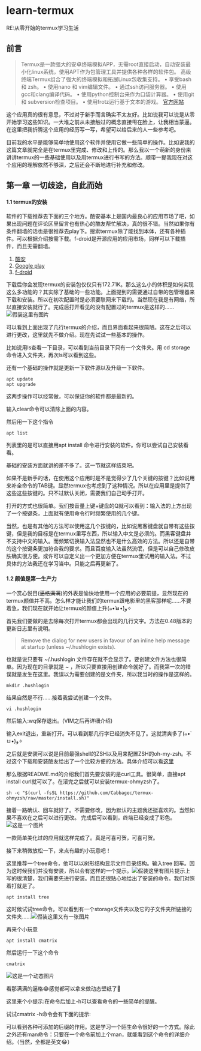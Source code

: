 # learn-termux
RE:从零开始的termux学习生活

## 前言 ##
>Termux是一款强大的安卓终端模拟APP，无需root直接启动，自动安装最小化linux系统，使用APT作为包管理工具并提供各种各样的软件包。
高级终端Termux组合了强大的终端模拟和拓展Linux包收集支持。
• 享受bash 和 zsh。
• 使用nano 和 vim编辑文件。
• 通过ssh访问服务器。
• 使用gcc和clang编译代码。
• 使用python控制台来作为口袋计算器。
• 使用git 和 subversion检查项目。
• 使用frotz运行基于文本的游戏。
[官方网站](https://termux.com/)

这个应用真的很有意思，不过对于新手而言确实不太友好。比如说我可以说是从零开始学习这些知识。一大堆之前从未接触过的概念直接甩在脸上，让我相当蒙逼。在这里把我折腾这个应用的经历写一写，希望可以给后来的人一些参考吧。

目前我的水平是能够简单地使用这个软件并使用它做一些简单的操作。比如说我的这篇文章就完全是在termux里完成、修改和上传的。那么我以一个萌新的身份来讲讲termux的一些基础使用以及用termux进行书写的方法。顺带一提我现在对这个应用的理解依然不够深，之后还会不断地进行补充和修改。

## 第一章 一切歧途，自此而始 ##

#### 1.1 termux的安装 ####

软件的下载推荐去下面的三个地方。酷安基本上是国内最良心的应用市场了吧，如果出现问题在评论区里留言也有热心的酷友帮忙解决，真的很不错。当然如果你有条件翻墙的话也是很推荐去play下。搜索termux除了能找到本体，还有各种插件。可以根据介绍按需下载。f-droid是开源应用的应用市场，同样可以下载插件，而且无需翻墙。

1. [酷安](http://www.coolapk.com/apk/com.termux)
2. [Google play](https://play.google.com/store/apps/details?id=com.termux)
3. [f-droid](https://f-droid.org/repository/browse/?fdid=com.termux)

下载后你会发现termux的安装包仅仅只有172.71K。那么这么小的体积是如何实现这么多功能的？其实除了基础的一些功能。上面提到的需要通过自带的包管理器来下载和安装。所以在初次配置时是必须要联网来下载的。当然现在我是有网络，所以直接安装就行了。完成后打开看见的没有配置过的termux是这样的……
![假装这里有图片](./pic/1。png)

可以看到上面出现了几行termux的介绍，而且界面看起来很简陋。这在之后可以进行更改，这里就先不做介绍。现在先试试一些基本的操作。

比如说用ls查看一下目录，可以看到当前目录下只有一个文件夹。用 cd storage 命令进入文件夹，再次ls可以看到这些。




还有一个基础的操作就是更新一下软件源以及升级一下软件。

    apt update
    apt upgrade

这两步操作可以经常做，可以保证你的软件都是最新的。

输入clear命令可以清除上面的内容。


然后用一下这个指令

    apt list

列表里的是可以直接用apt install 命令进行安装的软件。你可以尝试自己安装看看。

基础的安装方面就讲的差不多了。这一节就这样结束吧。

如果不是新手的话，在使用这个应用时是不是觉得少了几个关键的按键？比如说用来补全命令的TAB键。显然termux也考虑到了这种情况。所以在应用里是提供了这些这些按键的。只不过默认关闭，需要我们自己动手打开。

打开的方式也很简单。我们按音量上键+键盘的Q就可以看到：输入法的上方出现了一个按键条，上面就有使用命令行时频繁使用的几个键。

当然，也是有其他的方法可以使用这几个按键的，比如说黑客键盘就自带有这些按键，但是我的目标是在termux里写东西，所以输入中文是必须的。而黑客键盘并不支持中文的输入。而频繁切换输入法显然也不是什么高效的方法。所以还是自带的这个按键条更加符合我的要求。而且百度输入法虽然流氓，但是可以自己修改皮肤确实很方便。或许可以自定义出一个更加方便在termux里试用的输入法。不过具体的方法我还在学习当中。只能之后再更新了。

#### 1.2 颜值是第一生产力 ####

一个赏心悦目(~~逼格满满~~)的外表是愉快地使用一个应用的必要前提，显然现在的termux颜值并不高。怎么样才能让我们的termux跟电影里的黑客那样呢……不要着急，我们现在就开始让termux的颜值上升(๑•̀ㅂ•́)و✧

首先我们要做的是去除每次打开termux都会出现的几行文字。方法在0.48版本的更新日志里有说明。
>Remove the dialog for new users in favour of an inline help message at startup (unless ~/.hushlogin exists).

也就是说只要有 ~/.hushlogin 文件存在就不会显示了。要创建文件方法也很简单。因为现在的目录就是 ~ ，所以只要直接用创建命令就好了。而我第一次的错误就是发生在这里。我误以为需要创建的是文件夹，所以我当时的操作是这样的。

    mkdir .hushlogin

结果自然是不行……接着我尝试创建一个文件。

    vi .hushlogin

然后输入:wq保存退出。(VIM之后再详细介绍)

输入exit退出，重新打开。可以看到那几行字已经消失不见了。这就清爽多了(๑•̀ㅂ•́)و✧

之后就是安装可以说是目前最强shell的ZSH以及用来配置ZSH的oh-my-zsh。不过这个下载和安装酷友给出了一个比较方便的方法。具体介绍可以看[这里](https://github.com/Cabbagec/termux-ohmyzsh)

那么根据README.md的介绍我们首先要安装的是curl工具。很简单，直接apt install curl就可以了。在滚完之后就可以安装termux-ohmyzsh了。

    sh -c "$(curl -fsSL https://github.com/Cabbagec/termux-ohmyzsh/raw/master/install.sh)"

接着一路确认、回车就好了。不需要修改，因为默认的主题我还挺喜欢的。当然如果不喜欢在之后可以进行更改。
完成后可以看到，终端已经变成了彩色。
![这是一个图片](.pic/3)

一款简单美化过的应用就这样完成了。真是可喜可贺，可喜可贺。

接下来稍微放松一下，来点有趣的小玩意吧！

这里推荐一个tree命令，他可以以树形结构显示文件目录结构。输入tree 回车。因为这时候我们并没有安装，所以会有这样的一个提示。![假装这里有图片](./pic/2)提示上写的很清楚，我们需要先进行安装。而且还很贴心地给出了安装的命令。我们对照着打就是了。


    apt install tree

这时候试试tree命令。可以看到有一个storage文件夹以及它的子文件夹所链接的文件夹......![假装这里又有一张图片](.pic/3。png)


再来个小玩意

    apt install cmatrix

然后运行一下这个命令

    cmatrix

![这是一个动态图片](.pic/4)

看那满满的逼格😂感觉都可以拿来做动态壁纸了🤔

这里来个小提示:在命令后加上-h可以查看命令的一些简单的提醒。

试试cmatrix -h命令会有下面的提示:


可以看到各种可添加的后缀的作用。这是学习一个陌生命令很好的一个方式。除此之外还有man命令：只要在一个命令前加上个man，就能看到这个命令的详细介绍。（当然，全都是英文😂）


